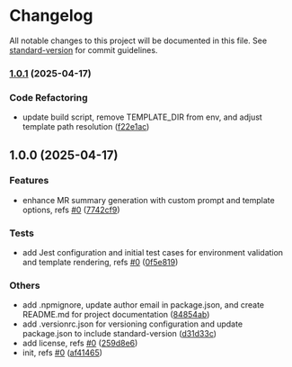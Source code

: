 # Changelog

All notable changes to this project will be documented in this file. See [standard-version](https://github.com/conventional-changelog/standard-version) for commit guidelines.

### [1.0.1](https://github.com/somnus-stasis/gitlab-mr-ai/compare/v1.0.0...v1.0.1) (2025-04-17)


### Code Refactoring

* update build script, remove TEMPLATE_DIR from env, and adjust template path resolution ([f22e1ac](https://github.com/somnus-stasis/gitlab-mr-ai/commit/f22e1accd83cb2ae043ab87d356c5130d5391561))

## 1.0.0 (2025-04-17)


### Features

* enhance MR summary generation with custom prompt and template options, refs [#0](https://github.com/somnus-stasis/gitlab-mr-ai/issues/0) ([7742cf9](https://github.com/somnus-stasis/gitlab-mr-ai/commit/7742cf9093e892ee89e5d46d873f1dbf077e8604))


### Tests

*  add Jest configuration and initial test cases for environment validation and template rendering, refs [#0](https://github.com/somnus-stasis/gitlab-mr-ai/issues/0) ([0f5e819](https://github.com/somnus-stasis/gitlab-mr-ai/commit/0f5e819948903148e41274c1c9f88e3b7360cfed))


### Others

* add .npmignore, update author email in package.json, and create README.md for project documentation ([84854ab](https://github.com/somnus-stasis/gitlab-mr-ai/commit/84854ab566220bbfcccdfe160cc6ebc41e7df296))
* add .versionrc.json for versioning configuration and update package.json to include standard-version ([d31d33c](https://github.com/somnus-stasis/gitlab-mr-ai/commit/d31d33cfde2446803a8a7691d1959cf5dc694ee3))
* add license, refs [#0](https://github.com/somnus-stasis/gitlab-mr-ai/issues/0) ([259d8e6](https://github.com/somnus-stasis/gitlab-mr-ai/commit/259d8e66580f0b800c8ab348387299a82949945c))
* init, refs [#0](https://github.com/somnus-stasis/gitlab-mr-ai/issues/0) ([af41465](https://github.com/somnus-stasis/gitlab-mr-ai/commit/af414653a6f3e4a1f45606563db819a1db7162ce))
